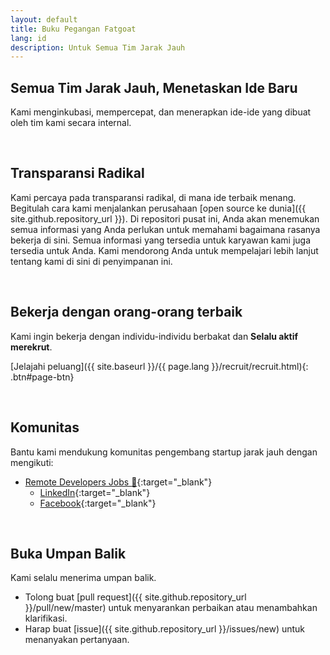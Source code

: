 ```yaml
---
layout: default
title: Buku Pegangan Fatgoat
lang: id
description: Untuk Semua Tim Jarak Jauh
---
```



## Semua Tim Jarak Jauh, Menetaskan Ide Baru

Kami menginkubasi, mempercepat, dan menerapkan ide-ide yang dibuat oleh tim kami secara internal.

<br>

## Transparansi Radikal

Kami percaya pada transparansi radikal, di mana ide terbaik menang. Begitulah cara kami menjalankan perusahaan [open source ke dunia]({{ site.github.repository_url }}). Di repositori pusat ini, Anda akan menemukan semua informasi yang Anda perlukan untuk memahami bagaimana rasanya bekerja di sini. Semua informasi yang tersedia untuk karyawan kami juga tersedia untuk Anda. Kami mendorong Anda untuk mempelajari lebih lanjut tentang kami di sini di penyimpanan ini.

<br>

## Bekerja dengan orang-orang terbaik

Kami ingin bekerja dengan individu-individu berbakat dan **Selalu aktif merekrut**.

[Jelajahi peluang]({{ site.baseurl }}/{{ page.lang }}/recruit/recruit.html){: .btn#page-btn}

<br>

## Komunitas

Bantu kami mendukung komunitas pengembang startup jarak jauh dengan mengikuti:

- [Remote Developers Jobs :palm_tree:](https://www.linkedin.com/groups/10525064/){:target="\_blank"}
  - [LinkedIn](https://www.linkedin.com/groups/10525064/){:target="\_blank"}
  - [Facebook](https://www.facebook.com/groups/489046765360247/){:target="\_blank"}

<br>

## Buka Umpan Balik

Kami selalu menerima umpan balik.

- Tolong buat [pull request]({{ site.github.repository_url }}/pull/new/master) untuk menyarankan perbaikan atau menambahkan klarifikasi.
- Harap buat [issue]({{ site.github.repository_url }}/issues/new) untuk menanyakan pertanyaan.

<br>